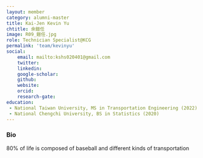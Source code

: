 ```yaml
---
layout: member
category: alumni-master
title: Kai-Jen Kevin Yu
chtitle: 余鎧任
image: R09_鎧任.jpg
role: Technician Specialist@KCG
permalink: 'team/kevinyu'
social:
    email: mailto:kshs020401@gmail.com
    twitter: 
    linkedin: 
    google-scholar: 
    github: 
    website: 
    orcid: 
    research-gate: 
education:
 - National Taiwan University, MS in Transportation Engineering (2022)
 - National Chengchi University, BS in Statistics (2020)
---
```


<h3>Bio</h3>
80% of life is composed of baseball and different kinds of transportation
